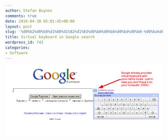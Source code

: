 ```yaml
---
author: Stefan Buynov
comments: true
date: 2010-04-30 05:01:45+00:00
layout: post
slug: '%d0%b2%d0%b8%d1%80%d1%82%d1%83%d0%b0%d0%bb%d0%bd%d0%b0-%d0%ba%d0%b8%d1%80%d0%b8%d0%bb%d0%b8%d1%86%d0%b0-%d0%b2-%d1%82%d1%8a%d1%80%d1%81%d0%b0%d1%87%d0%ba%d0%b0%d1%82%d0%b0-%d0%bd%d0%b0-google'
title: Virtual keyboard in Google search
wordpress_id: 743
categories:
- Software
---
```


[![](/images/2010/04/VirtualKeyboardInGoogle-EN.png)](/images/2010/04/VirtualKeyboardInGoogle-EN.png)
